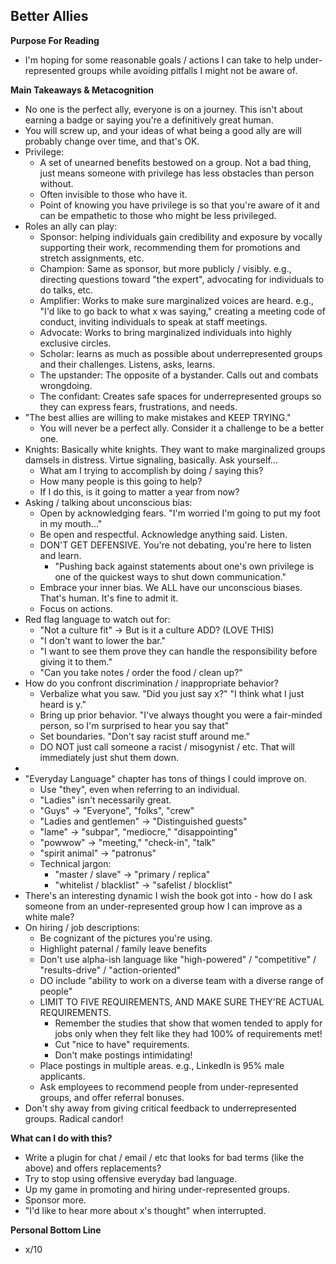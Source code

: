 ## Better Allies

**Purpose For Reading**
- I'm hoping for some reasonable goals / actions I can take to help under-represented groups while avoiding pitfalls I might not be aware of.
 
**Main Takeaways & Metacognition**
- No one is the perfect ally, everyone is on a journey. This isn't about earning a badge or saying you're a definitively great human.
- You will screw up, and your ideas of what being a good ally are will probably change over time, and that's OK.
- Privilege:
	- A set of unearned benefits bestowed on a group. Not a bad thing, just means someone with privilege has less obstacles than person without.
	- Often invisible to those who have it.
	- Point of knowing you have privilege is so that you're aware of it and can be empathetic to those who might be less privileged. 
- Roles an ally can play:
	- Sponsor: helping individuals gain credibility and exposure by vocally supporting their work, recommending them for promotions and stretch assignments, etc.
	- Champion: Same as sponsor, but more publicly / visibly. e.g., directing questions toward "the expert", advocating for individuals to do talks, etc.
	- Amplifier: Works to make sure marginalized voices are heard. e.g., "I'd like to go back to what x was saying," creating a meeting code of conduct, inviting individuals to speak at staff meetings.
	- Advocate: Works to bring marginalized individuals into highly exclusive circles.
	- Scholar: learns as much as possible about underrepresented groups and their challenges. Listens, asks, learns.
	- The upstander: The opposite of a bystander. Calls out and combats wrongdoing.
	- The confidant: Creates safe spaces for underrepresented groups so they can express fears, frustrations, and needs.
- "The best allies are willing to make mistakes and KEEP TRYING."
	- You will never be a perfect ally. Consider it a challenge to be a better one.
- Knights: Basically white knights. They want to make marginalized groups damsels in distress. Virtue signaling, basically. Ask yourself...
	- What am I trying to accomplish by doing / saying this?
	- How many people is this going to help?
	- If I do this, is it going to matter a year from now?
- Asking / talking about unconscious bias:
	- Open by acknowledging fears. "I'm worried I'm going to put my foot in my mouth..."
	- Be open and respectful. Acknowledge anything said. Listen.
	- DON'T GET DEFENSIVE. You're not debating, you're here to listen and learn.
		- "Pushing back against statements about one's own privilege is one of the quickest ways to shut down communication."
	- Embrace your inner bias. We ALL have our unconscious biases. That's human. It's fine to admit it.
	- Focus on actions.
- Red flag language to watch out for:
	- "Not a culture fit" -> But is it a culture ADD? (LOVE THIS)
	- "I don't want to lower the bar."
	- "I want to see them prove they can handle the responsibility before giving it to them."
	- "Can you take notes / order the food / clean up?"
- How do you confront discrimination / inappropriate behavior?
	- Verbalize what you saw. "Did you just say x?" "I think what I just heard is y."
	- Bring up prior behavior. "I've always thought you were a fair-minded person, so I'm surprised to hear you say that"
	- Set boundaries. "Don't say racist stuff around me."
	- DO NOT just call someone a racist / misogynist / etc. That will immediately just shut them down.
- 
- "Everyday Language" chapter has tons of things I could improve on.
	- Use "they", even when referring to an individual.
	- "Ladies" isn't necessarily great.
	- "Guys" -> "Everyone", "folks", "crew"
	- "Ladies and gentlemen" -> "Distinguished guests"
	- "lame" -> "subpar", "mediocre," "disappointing"
	- "powwow" -> "meeting," "check-in", "talk"
	- "spirit animal" -> "patronus"
	- Technical jargon:
		- "master / slave" -> "primary / replica"
		- "whitelist / blacklist" -> "safelist / blocklist"
- There's an interesting dynamic I wish the book got into - how do I ask someone from an under-represented group how I can improve as a white male?
- On hiring / job descriptions:
	- Be cognizant of the pictures you're using.
	- Highlight paternal / family leave benefits
	- Don't use alpha-ish language like "high-powered" / "competitive" / "results-drive" / "action-oriented" 
	- DO include "ability to work on a diverse team with a diverse range of people"
	- LIMIT TO FIVE REQUIREMENTS, AND MAKE SURE THEY'RE ACTUAL REQUIREMENTS. 
		- Remember the studies that show that women tended to apply for jobs only when they felt like they had 100% of requirements met!
		- Cut "nice to have" requirements. 
		- Don't make postings intimidating!
	- Place postings in multiple areas. e.g., LinkedIn is 95% male applicants.
	- Ask employees to recommend people from under-represented groups, and offer referral bonuses.
- Don't shy away from giving critical feedback to underrepresented groups. Radical candor!

**What can I do with this?**
- Write a plugin for chat / email / etc that looks for bad terms (like the above) and offers replacements?
- Try to stop using offensive everyday bad language.
- Up my game in promoting and hiring under-represented groups.
- Sponsor more.
- "I'd like to hear more about x's thought" when interrupted.

**Personal Bottom Line**
- x/10
<!--stackedit_data:
eyJoaXN0b3J5IjpbMTM4OTIyNTMwLDcwNjEzMzQzNywtMjA5NT
kwNTUwMSwxNDM5OTYwNTUyLC05MjUwNDk3OTYsLTk1NDYxMTc5
NSwtMTQ4NTgwMjM5MF19
-->